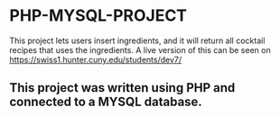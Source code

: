# PHP-MYSQL-PROJECT
This project lets users insert ingredients, and it will return all cocktail recipes that uses the ingredients.
A live version of this can be seen on https://swiss1.hunter.cuny.edu/students/dev7/

## This project was written using PHP and connected to a MYSQL database.
